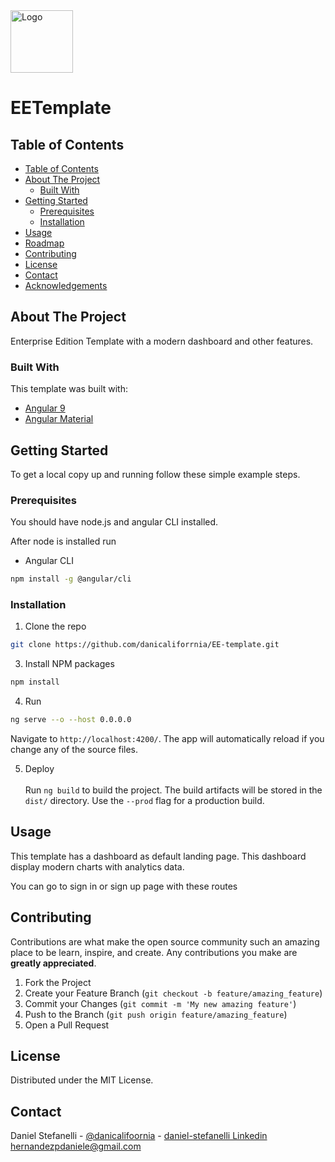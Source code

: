 <a href="https://danicaliforrnia.github.io/portfolio/">
    <img src="https://danicaliforrnia.github.io/portfolio/assets/images/logo.png"
    alt="Logo" height="100">
</a>

# EETemplate

<!-- TABLE OF CONTENTS -->
## Table of Contents

- [Table of Contents](#table-of-contents)
- [About The Project](#about-the-project)
  - [Built With](#built-with)
- [Getting Started](#getting-started)
  - [Prerequisites](#prerequisites)
  - [Installation](#installation)
- [Usage](#usage)
- [Roadmap](#roadmap)
- [Contributing](#contributing)
- [License](#license)
- [Contact](#contact)
- [Acknowledgements](#acknowledgements)



<!-- ABOUT THE PROJECT -->
## About The Project

Enterprise Edition Template with a modern dashboard and other features.

### Built With
This template was built with:

* [Angular 9](https://material.angular.io/)
* [Angular Material](https://material.angular.io/)

<!-- GETTING STARTED -->
## Getting Started

To get a local copy up and running follow these simple example steps.

### Prerequisites

You should have node.js and angular CLI installed.

After node is installed run 

* Angular CLI
```sh
npm install -g @angular/cli
```

### Installation

1. Clone the repo
```sh
git clone https://github.com/danicaliforrnia/EE-template.git
```
3. Install NPM packages
```sh
npm install
```
4. Run
```sh
ng serve --o --host 0.0.0.0
```

Navigate to `http://localhost:4200/`. The app will automatically reload if you change any of the source files.

5. Deploy
<br><br>
Run `ng build` to build the project. The build artifacts will be stored in the `dist/` directory. Use the `--prod` flag for a production build.

<!-- USAGE EXAMPLES -->
## Usage

This template has a dashboard as default landing page. This dashboard display modern charts with 
analytics data.

<!--Images here-->

You can go to sign in or sign up page with these routes <!--route here-->

<!-- CONTRIBUTING -->
## Contributing

Contributions are what make the open source community such an amazing place to be learn, inspire, and create. Any contributions you make are **greatly appreciated**.

1. Fork the Project
2. Create your Feature Branch (`git checkout -b feature/amazing_feature`)
3. Commit your Changes (`git commit -m 'My new amazing feature'`)
4. Push to the Branch (`git push origin feature/amazing_feature`)
5. Open a Pull Request

<!-- LICENSE -->
## License

Distributed under the MIT License.

<!-- CONTACT -->
## Contact

Daniel Stefanelli - 
[@danicalifoornia](https://twitter.com/danicalifoornia) - 
[daniel-stefanelli Linkedin](https://www.linkedin.com/in/daniel-stefanelli/)
hernandezpdaniele@gmail.com
